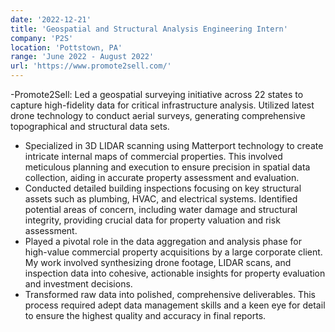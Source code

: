 ```yaml
---
date: '2022-12-21'
title: 'Geospatial and Structural Analysis Engineering Intern'
company: 'P2S'
location: 'Pottstown, PA'
range: 'June 2022 - August 2022'
url: 'https://www.promote2sell.com/'
---
```


-Promote2Sell: Led a geospatial surveying initiative across 22 states to capture high-fidelity data for critical infrastructure analysis. Utilized latest drone technology to conduct aerial surveys, generating comprehensive topographical and structural data sets.

- Specialized in 3D LIDAR scanning using Matterport technology to create intricate internal maps of commercial properties. This involved meticulous planning and execution to ensure precision in spatial data collection, aiding in accurate property assessment and evaluation.
- Conducted detailed building inspections focusing on key structural assets such as plumbing, HVAC, and electrical systems. Identified potential areas of concern, including water damage and structural integrity, providing crucial data for property valuation and risk assessment.
- Played a pivotal role in the data aggregation and analysis phase for high-value commercial property acquisitions by a large corporate client. My work involved synthesizing drone footage, LIDAR scans, and inspection data into cohesive, actionable insights for property evaluation and investment decisions.
- Transformed raw data into polished, comprehensive deliverables. This process required adept data management skills and a keen eye for detail to ensure the highest quality and accuracy in final reports.

